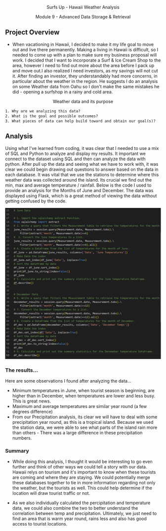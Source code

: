 <p align="center">
    Surfs Up - Hawaii Weather Analysis
</p>

<p align="center">
    Module 9 - Advanced Data Storage & Retrieval
</p>


##  **Project Overview**
- When vacationing in Hawaii, I decided to make it my life goal to move out and live there permanently. Making a living in Hawaii is difficult, so I needed to come up with a plan to make sure my business proposal will work. I decided that I want to incorporate a Surf & Ice Cream Shop to the area, however I need to find out more about the area before I pack up and move out.I also realized I need investors, as my savings will not cut it. After finding an investor, they understandably had more concerns, in particular about the weather in the region. He suggests I do an analysis on some Weather data from Oahu so I don't make the same mistakes he did - opening a surfshop in a rainy and cold area.

<p align="center">
     Weather data and its purpose
</p>

    1. Why are we analyzing this data?
    2. What is the goal and possible outcomes?
    3. What pieces of data can help build toward and obtain our goal(s)?


## **Analysis**
Using what I've learned from coding, it was clear that I needed to use a mix of SQL and Python to analyze and display my results. It important we connect to the dataset using SQL and then can analyze the data with python. After pull up the data and seeing what we have to work with, it was clear we could begin drawing out questions to answer based on the data in each database. It was vital that we use the stations to determine where this weather data was collected around the island. Its crucial we find out the min, max and average temperature / rainfall. Below is the code I used to provide an analysis for the Months of June and December. The data was displayed using Flask, which is a great method of viewing the data without getting confused by the code.


<p align="center">
  <img src="https://github.com/lawnshogan/surfs_up/blob/main/Code%20Screenshot.png" width="700"/>
</p>

### **The results...**
Here are some observations I found after analyzing the data...

- Minimum temperatures in June, when tourist season is beginning, are higher than in December, when temperatures are lower and less busy. This is great news.
- Maximum and average temperatures are similar year round (a few degrees difference)
- From our Precipitation analysis, its clear we will have to deal with some precipitation year round, as this is a tropical island. Because we used the station data, we were able to see what parts of the island rain more than others - There was a large difference in these precipitation numbers.

### **Summary**

- While doing this analysis, I thought it would be interesting to go even further and think of other ways we could tell a story with our data. Hawaii relys on tourism and it's important to know when these tourists are coming and where they are staying. We could potentially merge these databases together to tie in more information regarding not only the weather, but the tourists as well. This could help determine if the location will draw tourist traffic or not. 

- As we also individually calculated the percipitation and temperature data, we could also combine the two to better understand the correlation between temp and precipitation. Ultimately, we just need to find an area that is warm year round, rains less and also has good access to tourist locations.
